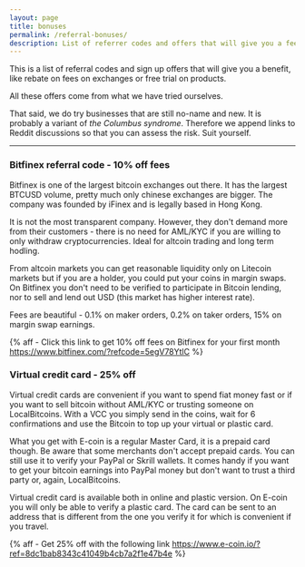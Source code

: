 ```yaml
---
layout: page
title: bonuses
permalink: /referral-bonuses/
description: List of referrer codes and offers that will give you a fee rebate.
---
```



This is a list of referral codes and sign up offers that will give you a benefit, like rebate on fees on exchanges or free trial on products.

All these offers come from what we have tried ourselves.

That said, we do try businesses that are still no-name and new. It is probably a variant of _the Columbus syndrome_. Therefore we append links to Reddit discussions so that you can assess the risk. Suit yourself.

_________________

### Bitfinex referral code - 10% off fees

Bitfinex is one of the largest bitcoin exchanges out there. It has the largest BTCUSD volume, pretty much only chinese exchanges are bigger. The company was founded by iFinex and is legally based in Hong Kong.

It is not the most transparent company. However, they don't demand more from their customers - there is no need for AML/KYC if you are willing to only withdraw cryptocurrencies. Ideal for altcoin trading and long term hodling.

From altcoin markets you can get reasonable liquidity only on Litecoin markets but if you are a holder, you could put your coins in margin swaps. On Bitfinex you don't need to be verified to participate in Bitcoin lending, nor to sell and lend out USD (this market has higher interest rate).

Fees are beautiful - 0.1% on maker orders, 0.2% on taker orders, 15% on margin swap earnings.


{% aff - Click this link to get 10% off fees on Bitfinex for your first month https://www.bitfinex.com/?refcode=5egV78YtlC %}

### Virtual credit card - 25% off

Virtual credit cards are convenient if you want to spend fiat money fast or if you want to sell bitcoin without AML/KYC or trusting someone on LocalBitcoins. With a VCC you simply send in the coins, wait for 6 confirmations and use the Bitcoin to top up your virtual or plastic card.

What you get with E-coin is a regular Master Card, it is a prepaid card though. Be aware that some merchants don't accept prepaid cards. You can still use it to verify your PayPal or Skrill wallets. It comes handy if you want to get your bitcoin earnings into PayPal money but don't want to trust a third party or, again, LocalBitcoins. 

Virtual credit card is available both in online and plastic version. On E-coin you will only be able to verify a plastic card. The card can be sent to an address that is different from the one you verify it for which is convenient if you travel.

{% aff - Get 25% off with the following link https://www.e-coin.io/?ref=8dc1bab8343c41049b4cb7a2f1e47b4e %}
